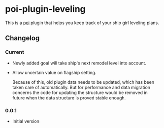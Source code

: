 # poi-plugin-leveling

This is a [poi](https://github.com/poooi/poi) plugin that helps you keep track of
your ship girl leveling plans.

## Changelog

### Current

- Newly added goal will take ship's next remodel level into account.

- Allow uncertain value on flagship setting.

    Because of this, old plugin data needs to be updated, which
    has been taken care of automatically. But for performance
    and data migration concerns
    the code for updating the structure would be removed in future
    when the data structure is proved stable enough.

### 0.0.1

- Initial version
